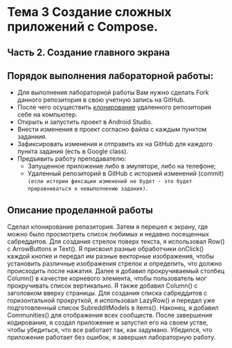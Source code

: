 # Тема 3 Создание сложных приложений c Compose.
## Часть 2. Создание главного экрана

## Порядок выполнения лабораторной работы:
- Для выполнения лабораторной работы Вам нужно сделать Fork данного репозитория в свою учетную запись на GitHub.
- После чего осуществить [клонирование](https://docs.github.com/ru/desktop/contributing-and-collaborating-using-github-desktop/adding-and-cloning-repositories/cloning-and-forking-repositories-from-github-desktop) удаленного репозитория себе на компьютер.
- Открыть и запустить проект в Android Studio.
- Внести изменения в проект согласно файла с каждым пунктом заданиия.
- Зафиксировать изменения и отправить их на GitHub для каждого пункта задания (есть в Google class).
- Предъявить работу преподавателю: 
    - Запущенное приложение либо в эмуляторе, либо на телефоне;
    - Удаленный репозиторий в GitHub с историей изменений (commit) `(если истории фиксации изменений не будет - это будет приравниваться к невыполнению задания)`.
## Описание проделанной работы
Сделал клонирование репазитория.
Затем я перешел к экрану, где можно было просмотреть список любимых и недавно посещенных сабреддитов.
Для создания стрелок поверх текста, я использовал Row() с ArrowButtons и Text().
Я присвоил разные обработчики onClick() каждой кнопке и передал им разные векторные изображения, чтобы установить различные изображения стрелок и определить, что должно происходить после нажатия.
Далее я добавил прокручиваемый столбец Column() в качестве корневого элемента, чтобы пользователь мог прокручивать список вертикально.
Я также добавил Column() с заголовком вверху страницы.
Для создания списка сабреддитов с горизонтальной прокруткой, я использовал LazyRow() и передал уже подготовленный список SubredditModels в items().
Наконец, я добавил Communities() для отображения всех сообществ.
После завершения кодирования, я создал приложение и запустил его на своем устве, чтобы убедиться, что все работает так, как задумано.
Убедился, что приложение работает без ошибок, я завершил лабораторную работу.
